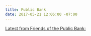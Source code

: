```yaml
---
title: Public Bank
date: 2017-05-21 12:06:00 -07:00
---
```


[Latest from Friends of the Public Bank:](http://friendsofthepublicbank.org) 

[]()